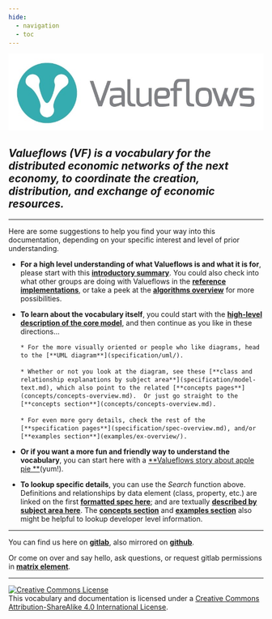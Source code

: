```yaml
---
hide:
  - navigation
  - toc
---
```


![Value Flows](assets/VF-logo-heading.jpg)
## *Valueflows (VF) is a vocabulary for the distributed economic networks of the next economy, to coordinate the creation, distribution, and exchange of economic resources.*

<hr/>

Here are some suggestions to help you find your way into this documentation, depending on your specific interest and level of prior understanding.

* **For a high level understanding of what Valueflows is and what it is for**, please start with this [**introductory summary**](introduction/introduction.md).  You could also check into what other groups are doing with Valueflows in the [**reference implementations**](appendix/usedfor.md), or take a peek at the [**algorithms overview**](algorithms/overview.md) for more possibilities.

* **To learn about the vocabulary itself**, you could start with the [**high-level description of the core model**](introduction/core.md), and then continue as you like in these directions...

      * For the more visually oriented or people who like diagrams, head to the [**UML diagram**](specification/uml/).

      * Whether or not you look at the diagram, see these [**class and relationship explanations by subject area**](specification/model-text.md), which also point to the related [**concepts pages**](concepts/concepts-overview.md).  Or just go straight to the [**concepts section**](concepts/concepts-overview.md).

      * For even more gory details, check the rest of the [**specification pages**](specification/spec-overview.md), and/or [**examples section**](examples/ex-overview/).

* **Or if you want a more fun and friendly way to understand the vocabulary**, you can start here with a [**Valueflows story about apple pie **](assets/ValueFlows-Story.pdf)(yum!).

* **To lookup specific details**, you can use the *Search* function above.  Definitions and relationships by data element (class, property, etc.) are linked on the first [**formatted spec here**](specification/all_vf.html); and are textually [**described by subject area here**](specification/model-text.md).  The [**concepts section**](concepts/concepts-overview.md) and [**examples section**](examples/ex-overview.md) also might be helpful to lookup developer level information.

<hr/>

You can find us here on [**gitlab**](https://lab.allmende.io/valueflows), also mirrored on [**github**](https://github.com/valueflows).  

Or come on over and say hello, ask questions, or request gitlab permissions in [**matrix element**](https://matrix.to/#/#valueflows:matrix.org). 

<hr/>

<a rel="license" href="http://creativecommons.org/licenses/by-sa/4.0/"><img alt="Creative Commons License" style="border-width:0" src="https://i.creativecommons.org/l/by-sa/4.0/88x31.png" /></a><br />This vocabulary and documentation is licensed under a <a rel="license" href="http://creativecommons.org/licenses/by-sa/4.0/">Creative Commons Attribution-ShareAlike 4.0 International License</a>.
